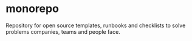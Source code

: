 # monorepo
Repository for open source templates, runbooks and checklists to solve problems companies, teams and people face.

